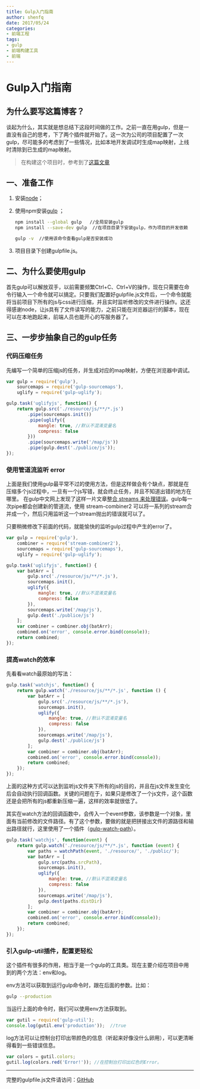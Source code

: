 ```yaml
---
title: Gulp入门指南
author: shenfq
date: 2017/05/24
categories:
- 前端工程
tags:
- gulp
- 前端构建工具
- 前端
---
```


# Gulp入门指南

## 为什么要写这篇博客？ 

谈起为什么，其实就是想总结下这段时间做的工作。之前一直在用gulp，但是一直没有自己的思考，下了两个插件就开始了。这一次为公司的项目配置了一次gulp，尽可能多的考虑到了一些情况，比如本地开发调试时生成map映射，上线时清除到已生成的map映射。   

> 在构建这个项目时，参考到了[这篇文章](https://github.com/nimojs/gulp-book/blob/master/chapter7.md)

## 一、准备工作     

1. 安装[node](https://nodejs.org/en/)；
2. 使用npm安装[gulp](http://www.gulpjs.com.cn/docs/) ；   
    
    ```bash
    npm install --global gulp   //全局安装gulp
    npm install --save-dev gulp  //在项目目录下安装gulp，作为项目的开发依赖

    gulp -v  //使用该命令查看gulp是否安装成功
    ```

3. 项目目录下创建gulpfile.js。


## 二、为什么要使用gulp

首先gulp可以解放双手，以前需要频繁Ctrl+C、Ctrl+V的操作，现在只需要在命令行输入一个命令就可以搞定。只要我们配置好gulpfile.js文件后，一个命令就能将当前项目下所有的js与css进行压缩，并且实时监听修改的文件进行操作。这还得感谢node，让js具有了文件读写的能力，之前只能在浏览器运行的脚本，现在可以在本地跑起来，前端人员也能开心的写服务器了。


## 三、一步步抽象自己的gulp任务

### 代码压缩任务

先编写一个简单的压缩js的任务，并生成对应的map映射，方便在浏览器中调试。

```js
var gulp = require('gulp'),
    sourcemaps = require('gulp-sourcemaps'),
    uglify = require('gulp-uglify');

gulp.task('uglifyjs', function() {
    return gulp.src('./resource/js/**/*.js')
        .pipe(sourcemaps.init())
        .pipe(uglify({
            mangle: true, //默认不混淆变量名
            compress: false
        }))
        .pipe(sourcemaps.write('/map/js'))
        .pipe(gulp.dest('./publice/js'));
});
```

### 使用管道流监听 error

上面是我们使用gulp最平常不过的使用方法，但是这样做会有个缺点，那就是在压缩多个js过程中，一旦有一个js写错，就会终止任务，并且不知道出错的地方在哪里。
在gulp中文网上发现了这样一片文章[整合 streams 来处理错误](http://www.gulpjs.com.cn/docs/recipes/combining-streams-to-handle-errors/)。gulp每一次pipe都会创建新的管道流，使用 stream-combiner2 可以将一系列的stream合并成一个，然后只用监听这一个stream抛出的错误就可以了。

只要稍微修改下前面的代码，就能愉快的监听gulp过程中产生的error了。

```js
var gulp = require('gulp'),
    combiner = require('stream-combiner2'),
    sourcemaps = require('gulp-sourcemaps'),
    uglify = require('gulp-uglify');

gulp.task('uglifyjs', function() {
    var batArr = [
        gulp.src('./resource/js/**/*.js'),
        sourcemaps.init(),
        uglify({
            mangle: true, //默认不混淆变量名
            compress: false
        }),
        sourcemaps.write('/map/js'),
        gulp.dest('./publice/js')
    ];
    var combiner = combiner.obj(batArr);
    combined.on('error', console.error.bind(console));
    return combined;
});
```

### 提高watch的效率         

先看看watch最原始的写法：

```javascript
gulp.task('watchjs', function() {
    return gulp.watch('./resource/js/**/*.js', function () {
        var batArr = [
            gulp.src('./resource/js/**/*.js'),
            sourcemaps.init(),
            uglify({
                mangle: true, //默认不混淆变量名
                compress: false
            }),
            sourcemaps.write('/map/js'),
            gulp.dest('./publice/js')
        ];
        var combiner = combiner.obj(batArr);
        combined.on('error', console.error.bind(console));
        return combined;
    });
});
```
上面的这种方式可以达到监听js文件夹下所有的js的目的，并且在js文件发生变化后会自动执行回调函数。关键的问题在于，如果只是修改了一个js文件，这个函数还是会把所有的js都重新压缩一遍，这样的效率就很低了。

其实在watch方法的回调函数中，会传入一个event参数，该参数是一个对象，里面有当前修改的文件路径。有了这个参数，要做的就是把拼接出文件的源路径和输出路径就行，这里使用了一个插件（[gulp-watch-path](https://github.com/nimojs/gulp-watch-path)）。


```js
gulp.task('watchjs', function(event) {
    return gulp.watch('./resource/js/**/*.js', function (event) {
        var paths = watchPath(event, './resource/', './public/');
        var batArr = [
            gulp.src(paths.srcPath),
            sourcemaps.init(),
            uglify({
                mangle: true, //默认不混淆变量名
                compress: false
            }),
            sourcemaps.write('/map/js'),
            gulp.dest(paths.distDir)
        ];
        var combiner = combiner.obj(batArr);
        combined.on('error', console.error.bind(console));
        return combined;
    });
});
```

### 引入gulp-util插件，配置更轻松     

这个插件有很多的作用，相当于是一个gulp的工具类。现在主要介绍在项目中用到的两个方法：env和log。

env方法可以获取到运行gulp命令时，跟在后面的参数。比如：

```bash
gulp --production
```

当运行上面的命令时，我们可以使用env方法获取到。

```js
var gutil = require('gulp-util');
console.log(gutil.env('production'));  //true
```

log方法可以让控制台打印出带颜色的信息（听起来好像没什么卵用），可以更清晰得看到一些错误信息。


```javascript
var colors = gutil.colors;
gutil.log(colors.red('Error!')); //在控制台打印出红色的Error。
```

---

完整的gulpfile.js文件请访问：[GitHub](https://github.com/Shenfq/gulpfile)